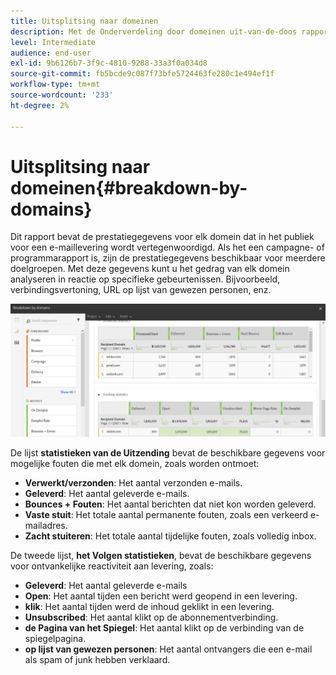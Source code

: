 ```yaml
---
title: Uitsplitsing naar domeinen
description: Met de Onderverdeling door domeinen uit-van-de-doos rapport, leer over de prestatiesgegevens van uw leveringen afhankelijk van elk van het domein van uw klant.
level: Intermediate
audience: end-user
exl-id: 9b6126b7-3f9c-4810-9288-33a3f0a034d8
source-git-commit: fb5bcde9c087f73bfe5724463fe280c1e494ef1f
workflow-type: tm+mt
source-wordcount: '233'
ht-degree: 2%

---
```


# Uitsplitsing naar domeinen{#breakdown-by-domains}

Dit rapport bevat de prestatiegegevens voor elk domein dat in het publiek voor een e-maillevering wordt vertegenwoordigd. Als het een campagne- of programmarapport is, zijn de prestatiegegevens beschikbaar voor meerdere doelgroepen. Met deze gegevens kunt u het gedrag van elk domein analyseren in reactie op specifieke gebeurtenissen. Bijvoorbeeld, verbindingsvertoning, URL op lijst van gewezen personen, enz.

![](assets/delivery_reports_6.png)

De lijst **statistieken van de Uitzending** bevat de beschikbare gegevens voor mogelijke fouten die met elk domein, zoals worden ontmoet:

* **Verwerkt/verzonden**: Het aantal verzonden e-mails.
* **Geleverd**: Het aantal geleverde e-mails.
* **Bounces + Fouten**: Het aantal berichten dat niet kon worden geleverd.
* **Vaste stuit**: Het totale aantal permanente fouten, zoals een verkeerd e-mailadres.
* **Zacht stuiteren**: Het totale aantal tijdelijke fouten, zoals volledig inbox.

De tweede lijst, **het Volgen statistieken**, bevat de beschikbare gegevens voor ontvankelijke reactiviteit aan levering, zoals:

* **Geleverd**: Het aantal geleverde e-mails
* **Open**: Het aantal tijden een bericht werd geopend in een levering.
* **klik**: Het aantal tijden werd de inhoud geklikt in een levering.
* **Unsubscribed**: Het aantal klikt op de abonnementverbinding.
* **de Pagina van het Spiegel**: Het aantal klikt op de verbinding van de spiegelpagina.
* **op lijst van gewezen personen**: Het aantal ontvangers die een e-mail als spam of junk hebben verklaard.
